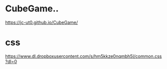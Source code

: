 # CubeGame..
 
https://jc-ut0.github.io/CubeGame/
# css
https://www.dl.dropboxusercontent.com/s/hm5kkze0nqmbh5l/common.css?dl=0
